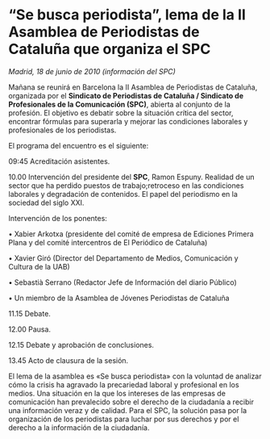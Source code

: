 # “Se busca periodista”, lema de la II Asamblea de Periodistas de Cataluña que organiza el SPC

*Madrid, 18 de junio de 2010 (información del SPC)*

Mañana se reunirá en Barcelona la II Asamblea de Periodistas de Cataluña, organizada por el **Sindicato de Periodistas de Cataluña / Sindicato de Profesionales de la Comunicación (SPC)**, abierta al conjunto de la profesión. El objetivo es debatir sobre la situación crítica del sector, encontrar fórmulas para superarla y mejorar las condiciones laborales y profesionales de los periodistas.

El programa del encuentro es el siguiente:

09:45 Acreditación asistentes.

10.00 Intervención del presidente del **SPC**, Ramon Espuny. Realidad de un sector que ha perdido puestos de trabajo;retroceso en las condiciones laborales y degradación de contenidos. El papel del periodismo en la sociedad del siglo XXI.

Intervención de los ponentes:

• Xabier Arkotxa (presidente del comité de empresa de Ediciones Primera Plana y del comité intercentros de El Periódico de Cataluña)

• Xavier Giró (Director del Departamento de Medios, Comunicación y Cultura de la UAB)

• Sebastià Serrano (Redactor Jefe de Información del diario Público)

• Un miembro de la Asamblea de Jóvenes Periodistas de Cataluña

11.15 Debate.

12.00 Pausa.

12.15 Debate y aprobación de conclusiones.

13.45 Acto de clausura de la sesión.

El lema de la asamblea es «Se busca periodista» con la voluntad de analizar cómo la crisis ha agravado la precariedad laboral y profesional en los medios. Una situación en la que los intereses de las empresas de comunicación han prevalecido sobre el derecho de la ciudadanía a recibir una información veraz y de calidad. Para el SPC, la solución pasa por la organización de los periodistas para luchar por sus derechos y por el derecho a la información de la ciudadanía.
